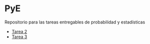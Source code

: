 # PyE
Repositorio para las tareas entregables de probabilidad y estadísticas

- [Tarea 2](tarea2/README.md)
- [Tarea 3](tarea3/README.md)
